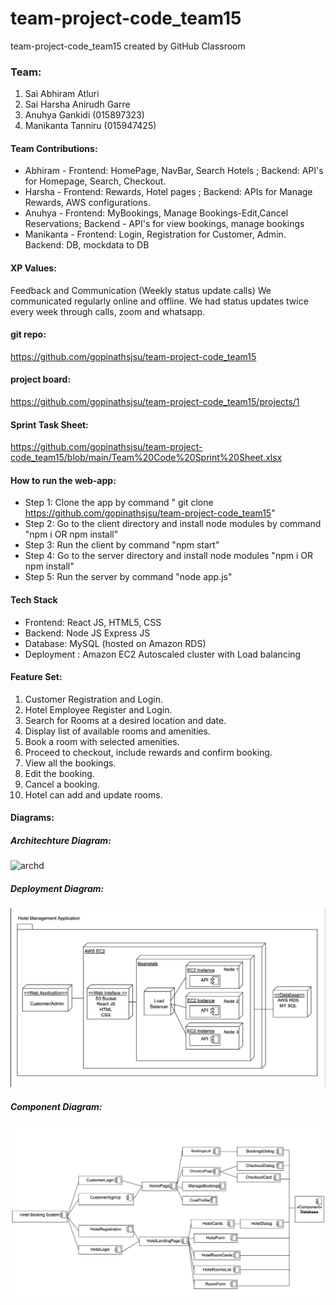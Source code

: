 # team-project-code_team15
team-project-code_team15 created by GitHub Classroom

### Team:
1. Sai Abhiram Atluri
2. Sai Harsha Anirudh Garre
3. Anuhya Gankidi (015897323)
4. Manikanta Tanniru (015947425)

#### Team Contributions: 
* Abhiram - Frontend: HomePage, NavBar, Search Hotels ; Backend: API's for Homepage, Search, Checkout. 
* Harsha - Frontend: Rewards, Hotel pages ; Backend: APIs for Manage Rewards, AWS configurations.
* Anuhya - Frontend: MyBookings, Manage Bookings-Edit,Cancel Reservations; Backend - API's for view bookings, manage bookings
* Manikanta - Frontend: Login, Registration for Customer, Admin. Backend: DB, mockdata to DB

#### XP Values:
Feedback and Communication (Weekly status update calls)
We communicated regularly online and offline. We had status updates twice every week through calls, zoom and whatsapp. 

#### git repo: 
https://github.com/gopinathsjsu/team-project-code_team15

#### project board: 
https://github.com/gopinathsjsu/team-project-code_team15/projects/1

#### Sprint Task Sheet:
https://github.com/gopinathsjsu/team-project-code_team15/blob/main/Team%20Code%20Sprint%20Sheet.xlsx

#### How to run the web-app:

* Step 1: Clone the app by command " git clone https://github.com/gopinathsjsu/team-project-code_team15"
* Step 2: Go to the client directory and install node modules by command "npm i OR npm install"
* Step 3: Run the client by command "npm start"
* Step 4: Go to the server directory and install node modules "npm i OR npm install"
* Step 5: Run the server by command "node app.js"

#### Tech Stack
* Frontend: React JS, HTML5, CSS
* Backend: Node JS Express JS 
* Database: MySQL (hosted on Amazon RDS) 
* Deployment : Amazon EC2 Autoscaled cluster with Load balancing

#### Feature Set:
1. Customer Registration and Login.
2. Hotel Employee Register and Login.
3. Search for Rooms at a desired location and date.
4. Display list of available rooms and amenities.
5. Book a room with selected amenities.
6. Proceed to checkout, include rewards and confirm booking.
7. View all the bookings.
8. Edit the booking.
9. Cancel a booking.
10. Hotel can add and update rooms.

#### Diagrams:
##### Architechture Diagram:
<img width="510" alt="archd" src="https://user-images.githubusercontent.com/28936164/168076194-83dca744-8fc8-46b5-90a1-82120627056a.png">

##### Deployment Diagram:

![Deployment diagram](Diagrams/deployment.png)

##### Component Diagram:

![Component diagram](Diagrams/component.png)



